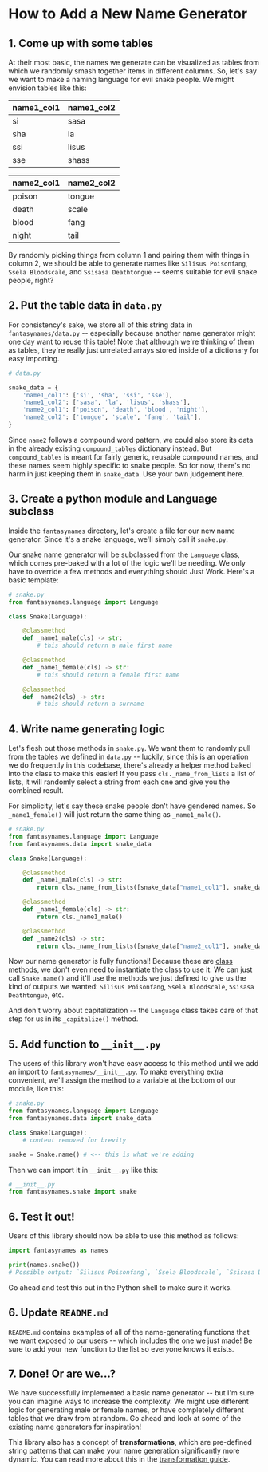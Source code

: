 # How to Add a New Name Generator

## 1. Come up with some tables

At their most basic, the names we generate can be visualized as tables from which we randomly smash together items in different columns. So, let's say we want to make a naming language for evil snake people. We might envision tables like this:

| name1_col1 | name1_col2 |
|------------|------------|
| si         | sasa       |
| sha        | la         |
| ssi        | lisus      |
| sse        | shass      |

| name2_col1 | name2_col2 |
|------------|------------|
| poison     | tongue     |
| death      | scale      |
| blood      | fang       |
| night      | tail       |

By randomly picking things from column 1 and pairing them with things in column 2, we should be able to generate names like `Silisus Poisonfang`, `Ssela Bloodscale`, and `Ssisasa Deathtongue` -- seems suitable for evil snake people, right?

## 2. Put the table data in `data.py`

For consistency's sake, we store all of this string data in `fantasynames/data.py` -- especially because another name generator might one day want to reuse this table! Note that although we're thinking of them as tables, they're really just unrelated arrays stored inside of a dictionary for easy importing.

```python
# data.py

snake_data = {
    'name1_col1': ['si', 'sha', 'ssi', 'sse'],
    'name1_col2': ['sasa', 'la', 'lisus', 'shass'],
    'name2_col1': ['poison', 'death', 'blood', 'night'],
    'name2_col2': ['tongue', 'scale', 'fang', 'tail'],
}
```

Since `name2` follows a compound word pattern, we could also store its data in the already existing `compound_tables` dictionary instead. But `compound_tables` is meant for fairly generic, reusable compound names, and these names seem highly specific to snake people. So for now, there's no harm in just keeping them in `snake_data`. Use your own judgement here.

## 3. Create a python module and Language subclass

Inside the `fantasynames` directory, let's create a file for our new name generator. Since it's a snake language, we'll simply call it `snake.py`.

Our snake name generator will be subclassed from the `Language` class, which comes pre-baked with a lot of the logic we'll be needing. We only have to override a few methods and everything should Just Work. Here's a basic template:

```python
# snake.py
from fantasynames.language import Language

class Snake(Language):

    @classmethod
    def _name1_male(cls) -> str:
        # this should return a male first name

    @classmethod
    def _name1_female(cls) -> str:
        # this should return a female first name

    @classmethod
    def _name2(cls) -> str:
        # this should return a surname

```

## 4. Write name generating logic

Let's flesh out those methods in `snake.py`. We want them to randomly pull from the tables we defined in `data.py` -- luckily, since this is an operation we do frequently in this codebase, there's already a helper method baked into the class to make this easier! If you pass `cls._name_from_lists` a list of lists, it will randomly select a string from each one and give you the combined result.

For simplicity, let's say these snake people don't have gendered names. So `_name1_female()` will just return the same thing as `_name1_male()`.

```python
# snake.py
from fantasynames.language import Language
from fantasynames.data import snake_data

class Snake(Language):

    @classmethod
    def _name1_male(cls) -> str:
        return cls._name_from_lists([snake_data["name1_col1"], snake_data["name1_col2"]])

    @classmethod
    def _name1_female(cls) -> str:
        return cls._name1_male()

    @classmethod
    def _name2(cls) -> str:
        return cls._name_from_lists([snake_data["name2_col1"], snake_data["name2_col2"]])
```

Now our name generator is fully functional! Because these are [class methods](https://pythonbasics.org/classmethod/), we don't even need to instantiate the class to use it. We can just call `Snake.name()` and it'll use the methods we just defined to give us the kind of outputs we wanted: `Silisus Poisonfang`, `Ssela Bloodscale`, `Ssisasa Deathtongue`, etc.

And don't worry about capitalization -- the `Language` class takes care of that step for us in its `_capitalize()` method.

## 5. Add function to `__init__.py`

The users of this library won't have easy access to this method until we add an import to `fantasynames/__init__.py`. To make everything extra convenient, we'll assign the method to a variable at the bottom of our module, like this:

```python
# snake.py
from fantasynames.language import Language
from fantasynames.data import snake_data

class Snake(Language):
    # content removed for brevity

snake = Snake.name() # <-- this is what we're adding
```

Then we can import it in `__init__.py` like this:

```python
# __init__.py
from fantasynames.snake import snake
```

## 6. Test it out!

Users of this library should now be able to use this method as follows:

```python
import fantasynames as names

print(names.snake())
# Possible output: `Silisus Poisonfang`, `Ssela Bloodscale`, `Ssisasa Deathtongue`, etc
```

Go ahead and test this out in the Python shell to make sure it works.

## 6. Update `README.md`

`README.md` contains examples of all of the name-generating functions that we want exposed to our users -- which includes the one we just made! Be sure to add your new function to the list so everyone knows it exists.

## 7. Done! Or are we...?

We have successfully implemented a basic name generator -- but I'm sure you can imagine ways to increase the complexity. We might use different logic for generating male or female names, or have completely different tables that we draw from at random. Go ahead and look at some of the existing name generators for inspiration!

This library also has a concept of **transformations**, which are pre-defined string patterns that can make your name generation significantly more dynamic. You can read more about this in the [transformation guide](transformation-guide.md).
